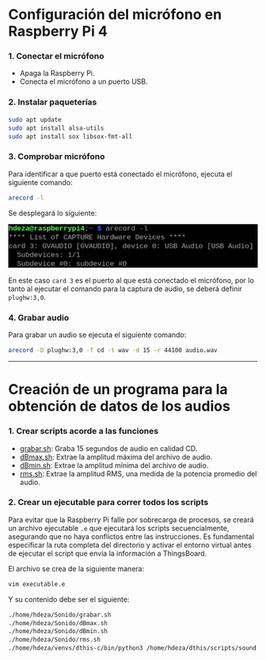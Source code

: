 # Configuración del micrófono en Raspberry Pi 4

### 1. Conectar el micrófono
- Apaga la Raspberry Pi.
- Conecta el micrófono a un puerto USB.

### 2. Instalar paqueterías
```bash
sudo apt update
sudo apt install alsa-utils
sudo apt install sox libsox-fmt-all
```

### 3. Comprobar micrófono
Para identificar a que puerto está conectado el micrófono, ejecuta el siguiente comando:
```bash
arecord -l
```
Se desplegará lo siguiente:

![Terminal](figs/terminal.png)

En este caso `card 3` es el puerto al que está conectado el micrófono, por lo tanto al ejecutar el comando para la captura de audio, se deberá definir `plughw:3,0`.

### 4. Grabar audio
Para grabar un audio se ejecuta el siguiente comando:
```bash
arecord -D plughw:3,0 -f cd -t wav -d 15 -r 44100 audio.wav
```

---

# Creación de un programa para la obtención de datos de los audios

### 1. Crear scripts acorde a las funciones 
- [grabar.sh](https://github.com/lata-mas/DTHIS-C_JoseRra/blob/main/Scripts/Raspberry/Sonido/grabar.sh): Graba 15 segundos de audio en calidad CD. 
- [dBmax.sh](https://github.com/lata-mas/DTHIS-C_JoseRra/blob/main/Scripts/Raspberry/Sonido/dBmax.sh): Extrae la amplitud máxima del archivo de audio.
- [dBmin.sh](https://github.com/lata-mas/DTHIS-C_JoseRra/blob/main/Scripts/Raspberry/Sonido/dBmin.sh): Extrae la amplitud mínima del archivo de audio.
- [rms.sh](https://github.com/lata-mas/DTHIS-C_JoseRra/blob/main/Scripts/Raspberry/Sonido/rms.sh): Extrae la amplitud RMS, una medida de la potencia promedio del audio.

### 2. Crear un ejecutable para correr todos los scripts
Para evitar que la Raspberry Pi falle por sobrecarga de procesos, se creará un archivo ejecutable `.e` que ejecutará los scripts secuencialmente, asegurando que no haya conflictos entre las instrucciones. Es fundamental especificar la ruta completa del directorio y activar el entorno virtual antes de ejecutar el script que envía la información a ThingsBoard. 

El archivo se crea de la siguiente manera:
```bash
vim executable.e
```

Y su contenido debe ser el siguiente:
```bash
./home/hdeza/Sonido/grabar.sh
./home/hdeza/Sonido/dBmax.sh
./home/hdeza/Sonido/dBmin.sh
./home/hdeza/Sonido/rms.sh
./home/hdeza/venvs/dthis-c/bin/python3 /home/hdeza/dthis/scripts/sound.py
```
